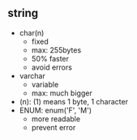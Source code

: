 ## string
- char(n)
  - fixed
  - max: 255bytes
  - 50% faster
  - avoid errors
- varchar
  - variable
  - max: much bigger
- (n): (1) means 1 byte, 1 character
- ENUM: enum('F', 'M')
  - more readable
  - prevent error
